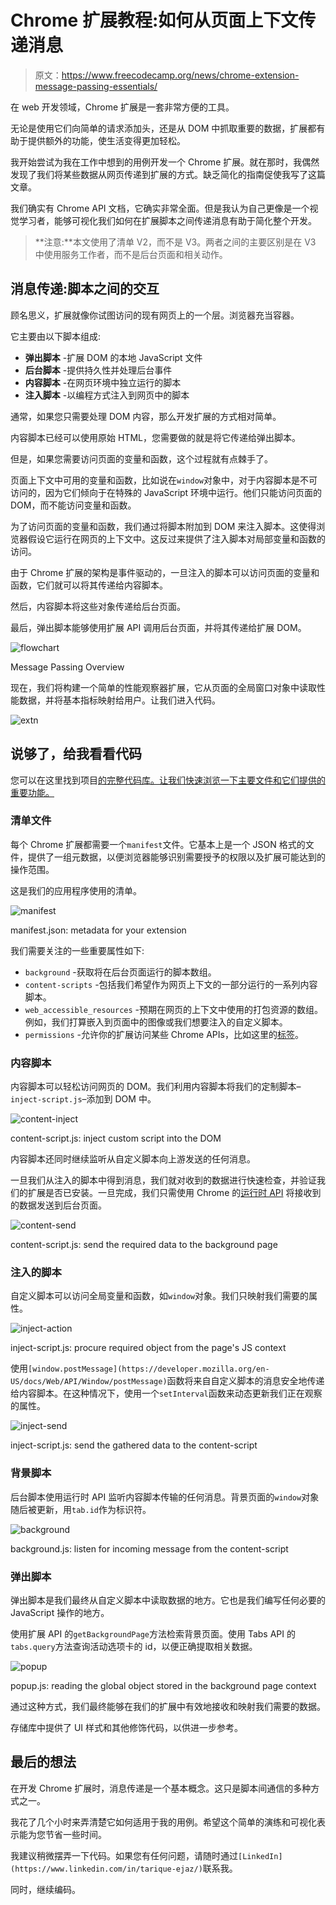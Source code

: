 # Chrome 扩展教程:如何从页面上下文传递消息

> 原文：<https://www.freecodecamp.org/news/chrome-extension-message-passing-essentials/>

在 web 开发领域，Chrome 扩展是一套非常方便的工具。

无论是使用它们向简单的请求添加头，还是从 DOM 中抓取重要的数据，扩展都有助于提供额外的功能，使生活变得更加轻松。

我开始尝试为我在工作中想到的用例开发一个 Chrome 扩展。就在那时，我偶然发现了我们将某些数据从网页传递到扩展的方式。缺乏简化的指南促使我写了这篇文章。

我们确实有 Chrome API 文档，它确实非常全面。但是我认为自己更像是一个视觉学习者，能够可视化我们如何在扩展脚本之间传递消息有助于简化整个开发。

> **注意:**本文使用了清单 V2，而不是 V3。两者之间的主要区别是在 V3 中使用服务工作者，而不是后台页面和相关动作。

## 消息传递:脚本之间的交互

顾名思义，扩展就像你试图访问的现有网页上的一个层。浏览器充当容器。

它主要由以下脚本组成:

*   **弹出脚本** -扩展 DOM 的本地 JavaScript 文件
*   **后台脚本** -提供持久性并处理后台事件
*   **内容脚本** -在网页环境中独立运行的脚本
*   **注入脚本** -以编程方式注入到网页中的脚本

通常，如果您只需要处理 DOM 内容，那么开发扩展的方式相对简单。

内容脚本已经可以使用原始 HTML，您需要做的就是将它传递给弹出脚本。

但是，如果您需要访问页面的变量和函数，这个过程就有点棘手了。

页面上下文中可用的变量和函数，比如说在`window`对象中，对于内容脚本是不可访问的，因为它们倾向于在特殊的 JavaScript 环境中运行。他们只能访问页面的 DOM，而不能访问变量和函数。

为了访问页面的变量和函数，我们通过将脚本附加到 DOM 来注入脚本。这使得浏览器假设它运行在网页的上下文中。这反过来提供了注入脚本对局部变量和函数的访问。

由于 Chrome 扩展的架构是事件驱动的，一旦注入的脚本可以访问页面的变量和函数，它们就可以将其传递给内容脚本。

然后，内容脚本将这些对象传递给后台页面。

最后，弹出脚本能够使用扩展 API 调用后台页面，并将其传递给扩展 DOM。

![flowchart](img/710cc3e9c4cc4294f49ed323d9b12823.png)

Message Passing Overview

现在，我们将构建一个简单的性能观察器扩展，它从页面的全局窗口对象中读取性能数据，并将基本指标映射给用户。让我们进入代码。

![extn](img/c174e6f5dc40c766c942f352d4999639.png)

## 说够了，给我看看代码

您可以在这里找到项目[的完整代码库。让我们快速浏览一下主要文件和它们提供的重要功能。](https://github.com/tejazz/article-snippets/tree/master/chrome-extn-message-passing)

### 清单文件

每个 Chrome 扩展都需要一个`manifest`文件。它基本上是一个 JSON 格式的文件，提供了一组元数据，以便浏览器能够识别需要授予的权限以及扩展可能达到的操作范围。

这是我们的应用程序使用的清单。

![manifest](img/9e60c315833d04513342cb774eff496d.png)

manifest.json: metadata for your extension

我们需要关注的一些重要属性如下:

*   `background` -获取将在后台页面运行的脚本数组。
*   `content-scripts` -包括我们希望作为网页上下文的一部分运行的一系列内容脚本。
*   `web_accessible_resources` -预期在网页的上下文中使用的打包资源的数组。例如，我们打算嵌入到页面中的图像或我们想要注入的自定义脚本。
*   `permissions` -允许你的扩展访问某些 Chrome APIs，比如这里的[标签](https://developer.chrome.com/docs/extensions/reference/tabs/#type-Tab)。

### 内容脚本

内容脚本可以轻松访问网页的 DOM。我们利用内容脚本将我们的定制脚本–`inject-script.js`–添加到 DOM 中。

![content-inject](img/ccf175d845ddddde0bc3a1796b3fee7b.png)

content-script.js: inject custom script into the DOM

内容脚本还同时继续监听从自定义脚本向上游发送的任何消息。

一旦我们从注入的脚本中得到消息，我们就对收到的数据进行快速检查，并验证我们的扩展是否已安装。一旦完成，我们只需使用 Chrome 的[运行时 API](https://developer.chrome.com/docs/extensions/reference/runtime/) 将接收到的数据发送到后台页面。

![content-send](img/26a6b0a4869134c2aa5480abb691e1c5.png)

content-script.js: send the required data to the background page

### 注入的脚本

自定义脚本可以访问全局变量和函数，如`window`对象。我们只映射我们需要的属性。

![inject-action](img/a28e26c9a80a174c4416b5c318c82c12.png)

inject-script.js: procure required object from the page's JS context

使用`[window.postMessage](https://developer.mozilla.org/en-US/docs/Web/API/Window/postMessage)`函数将来自自定义脚本的消息安全地传递给内容脚本。在这种情况下，使用一个`setInterval`函数来动态更新我们正在观察的属性。

![inject-send](img/a38969711c1ced3d643d3454ea37f42f.png)

inject-script.js: send the gathered data to the content-script

### 背景脚本

后台脚本使用运行时 API 监听内容脚本传输的任何消息。背景页面的`window`对象随后被更新，用`tab.id`作为标识符。

![background](img/4808f49f0dbed1e73ff7f824042beb1c.png)

background.js: listen for incoming message from the content-script

### 弹出脚本

弹出脚本是我们最终从自定义脚本中读取数据的地方。它也是我们编写任何必要的 JavaScript 操作的地方。

使用扩展 API 的`getBackgroundPage`方法检索背景页面。使用 Tabs API 的`tabs.query`方法查询活动选项卡的 id，以便正确提取相关数据。

![popup](img/ea85f97397b3939600212d0ecc036293.png)

popup.js: reading the global object stored in the background page context

通过这种方式，我们最终能够在我们的扩展中有效地接收和映射我们需要的数据。

存储库中提供了 UI 样式和其他修饰代码，以供进一步参考。

## 最后的想法

在开发 Chrome 扩展时，消息传递是一个基本概念。这只是脚本间通信的多种方式之一。

我花了几个小时来弄清楚它如何适用于我的用例。希望这个简单的演练和可视化表示能为您节省一些时间。

我建议稍微摆弄一下代码。如果您有任何问题，请随时通过`[LinkedIn](https://www.linkedin.com/in/tarique-ejaz/)`联系我。

同时，继续编码。